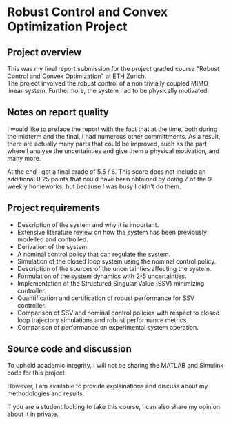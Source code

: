 # Robust Control and Convex Optimization Project
## Project overview
This was my final report submission for the project graded course "Robust Control and Convex Optimization" at ETH Zurich. <br>
The project involved the robust control of a non trivially coupled MIMO linear system. Furthermore, the system had to be physically motivated
## Notes on report quality
I would like to preface the report with the fact that at the time, both during the midterm and the final, I had numerous other committments. As a result, there are actually many parts that could be improved, such as the part where I analyse the uncertainties and give them a physical motivation, and many more. 

At the end I got a final grade of 5.5 / 6. This score does not include an additional 0.25 points that could have been obtained by doing 7 of the 9 weekly homeworks, but because I was busy I didn't do them.

## Project requirements
- Description of the system and why it is important.
- Extensive literature review on how the system has been previously modelled and controlled.
- Derivation of the system.
- A nominal control policy that can regulate the system.
- Simulation of the closed loop system using the nominal control policy.
- Description of the sources of the uncertainties affecting the system.
- Formulation of the system dynamics with 2-5 uncertainties.
- Implementation of the Structured Singular Value (SSV) minimizing controller.
- Quantification and certification of robust performance for SSV controller.
- Comparison of SSV and nominal control policies with respect to closed loop trajectory simulations and robust performance metrics.
- Comparison of performance on experimental system operation.

## Source code and discussion
To uphold academic integrity, I will not be sharing the MATLAB and Simulink code for this project.

However, I am available to provide explainations and discuss about my methodologies and results.

If you are a student looking to take this course, I can also share my opinion about it in private.
